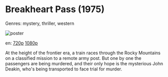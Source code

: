 # Breakheart Pass (1975)

Genres: mystery, thriller, western

![poster](http://image.tmdb.org/t/p/w500/rnkwKj2mJRdHr65CGMxxNEeEPOX.jpg)

en:
  [720p](magnet:?xt=urn:btih:502259645117EE47EF75A81354ED16E16CE09BC0&tr=udp://glotorrents.pw:6969/announce&tr=udp://tracker.opentrackr.org:1337/announce&tr=udp://torrent.gresille.org:80/announce&tr=udp://tracker.openbittorrent.com:80&tr=udp://tracker.coppersurfer.tk:6969&tr=udp://tracker.leechers-paradise.org:6969&tr=udp://p4p.arenabg.ch:1337&tr=udp://tracker.internetwarriors.net:1337)
  [1080p](magnet:?xt=urn:btih:C350D7DBF26D6C9516AFB1A81B0972806D733494&tr=udp://glotorrents.pw:6969/announce&tr=udp://tracker.opentrackr.org:1337/announce&tr=udp://torrent.gresille.org:80/announce&tr=udp://tracker.openbittorrent.com:80&tr=udp://tracker.coppersurfer.tk:6969&tr=udp://tracker.leechers-paradise.org:6969&tr=udp://p4p.arenabg.ch:1337&tr=udp://tracker.internetwarriors.net:1337)
  


At the height of the frontier era, a train races through the Rocky Mountains on a classified mission to a remote army post. But one by one the passengers are being murdered, and their only hope is the mysterious John Deakin, who's being transported to face trial for murder.